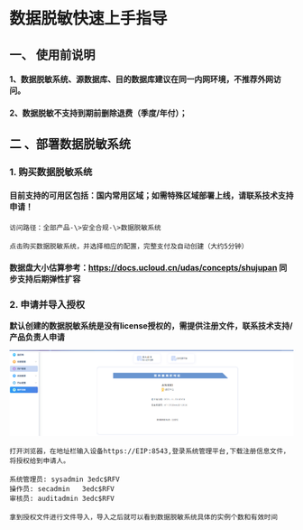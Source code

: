 # 数据脱敏快速上手指导

## 一、 使用前说明

#### 1、数据脱敏系统、源数据库、目的数据库建议在同一内网环境，不推荐外网访问。

#### 2、数据脱敏不支持到期前删除退费（季度/年付）；



## 二 、部署数据脱敏系统

### 1\. 购买数据脱敏系统

#### 目前支持的可用区包括：国内常用区域；如需特殊区域部署上线，请联系技术支持申请！

    访问路径：全部产品-\>安全合规-\>数据脱敏系统
      
    点击购买数据脱敏系统，并选择相应的配置，完整支付及自动创建（大约5分钟）

#### 数据盘大小估算参考：https://docs.ucloud.cn/udas/concepts/shujupan 同步支持后期弹性扩容

### 2\. 申请并导入授权

**默认创建的数据脱敏系统是没有license授权的，需提供注册文件，联系技术支持/产品负责人申请**

![](/images/operation/sysmanage/license_1.png)

    打开浏览器，在地址栏输入设备https://EIP:8543,登录系统管理平台,下载注册信息文件，将授权给到申请人。
    
    系统管理员: sysadmin	3edc$RFV
    操作员: secadmin	3edc$RFV
    审核员: auditadmin	3edc$RFV
    
    拿到授权文件进行文件导入，导入之后就可以看到数据脱敏系统具体的实例个数和有效时间




